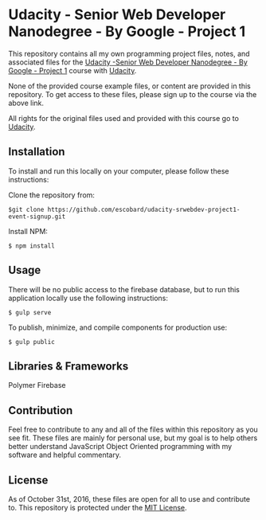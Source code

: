 # Udacity - Senior Web Developer Nanodegree - By Google - Project 1
This repository contains all my own programming project files, notes, and associated files for the [Udacity -Senior Web Developer Nanodegree - By Google - Project 1](https://www.udacity.com/course/object-oriented-javascript--ud015) course with [Udacity](https://www.udacity.com/). 

None of the provided course example files, or content are provided in this repository. To get access to these files, please sign up to the course via the above link.

All rights for the original files used and provided with this course go to 
[Udacity](https://www.udacity.com/).  
## Installation
To install and run this locally on your computer, please follow these instructions:

Clone the repository from: 
```
$git clone https://github.com/escobard/udacity-srwebdev-project1-event-signup.git
```

Install NPM:
```
$ npm install
```
## Usage

There will be no public access to the firebase database, but to run this application locally use the following instructions:

```
$ gulp serve
```

To publish, minimize, and compile components for production use:

```
$ gulp public
```

## Libraries & Frameworks

Polymer
Firebase

## Contribution
Feel free to contribute to any and all of the files within this repository as you see fit. These files are mainly for personal use, but my goal is to help others better understand JavaScript Object Oriented programming with my software and helpful commentary.
## License
As of October 31st, 2016, these files are open for all to use and contribute to. This repository is protected under the [MIT License](http://choosealicense.com/licenses/mit/).
